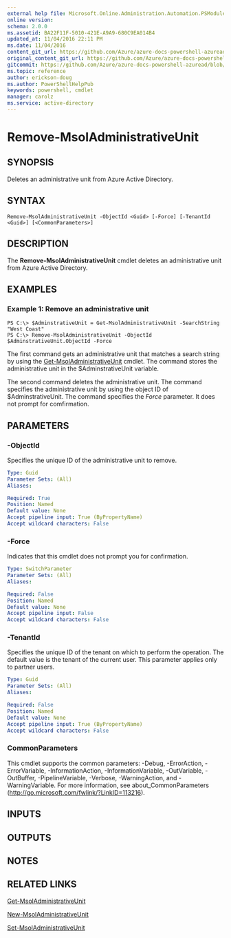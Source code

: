 ```yaml
---
external help file: Microsoft.Online.Administration.Automation.PSModule.dll-Help.xml
online version:
schema: 2.0.0
ms.assetid: BA22F11F-5010-421E-A9A9-680C9EA014B4
updated_at: 11/04/2016 22:11 PM
ms.date: 11/04/2016
content_git_url: https://github.com/Azure/azure-docs-powershell-azuread/blob/rodejo5-10/Azure%20AD%20Cmdlets/MSOnline/v1/Remove-MsolAdministrativeUnit.md
original_content_git_url: https://github.com/Azure/azure-docs-powershell-azuread/blob/rodejo5-10/Azure%20AD%20Cmdlets/MSOnline/v1/Remove-MsolAdministrativeUnit.md
gitcommit: https://github.com/Azure/azure-docs-powershell-azuread/blob/3c22ad9f927dcfe00a363b1a2c343fc086da2ac5
ms.topic: reference
author: erickson-doug
ms.author: PowerShellHelpPub
keywords: powershell, cmdlet
manager: carolz
ms.service: active-directory
---
```


# Remove-MsolAdministrativeUnit

## SYNOPSIS
Deletes an administrative unit from Azure Active Directory.

## SYNTAX

```
Remove-MsolAdministrativeUnit -ObjectId <Guid> [-Force] [-TenantId <Guid>] [<CommonParameters>]
```

## DESCRIPTION
The **Remove-MsolAdministrativeUnit** cmdlet deletes an administrative unit from Azure Active Directory.

## EXAMPLES

### Example 1: Remove an administrative unit

```
PS C:\> $AdminstrativeUnit = Get-MsolAdministrativeUnit -SearchString "West Coast"
PS C:\> Remove-MsolAdministrativeUnit -ObjectId $AdminstrativeUnit.ObjectId -Force
```

The first command gets an administrative unit that matches a search string by using the [Get-MsolAdministrativeUnit](./Get-MsolAdministrativeUnit.md) cmdlet.
The command stores the administrative unit in the $AdminstrativeUnit variable.

The second command deletes the administrative unit.
The command specifies the administrative unit by using the object ID of $AdminstrativeUnit.
The command specifies the _Force_ parameter.
It does not prompt for comfirmation.


## PARAMETERS

### -ObjectId
Specifies the unique ID of the administrative unit to remove.

```yaml
Type: Guid
Parameter Sets: (All)
Aliases:

Required: True
Position: Named
Default value: None
Accept pipeline input: True (ByPropertyName)
Accept wildcard characters: False
```

### -Force
Indicates that this cmdlet does not prompt you for confirmation.

```yaml
Type: SwitchParameter
Parameter Sets: (All)
Aliases:

Required: False
Position: Named
Default value: None
Accept pipeline input: False
Accept wildcard characters: False
```

### -TenantId
Specifies the unique ID of the tenant on which to perform the operation.
The default value is the tenant of the current user.
This parameter applies only to partner users.

```yaml
Type: Guid
Parameter Sets: (All)
Aliases:

Required: False
Position: Named
Default value: None
Accept pipeline input: True (ByPropertyName)
Accept wildcard characters: False
```

### CommonParameters
This cmdlet supports the common parameters: -Debug, -ErrorAction, -ErrorVariable, -InformationAction, -InformationVariable, -OutVariable, -OutBuffer, -PipelineVariable, -Verbose, -WarningAction, and -WarningVariable. For more information, see about_CommonParameters (http://go.microsoft.com/fwlink/?LinkID=113216).

## INPUTS

## OUTPUTS

## NOTES

## RELATED LINKS
[Get-MsolAdministrativeUnit](./Get-MsolAdministrativeUnit.md)

[New-MsolAdministrativeUnit](./New-MsolAdministrativeUnit.md)

[Set-MsolAdministrativeUnit](./Set-MsolAdministrativeUnit.md)
